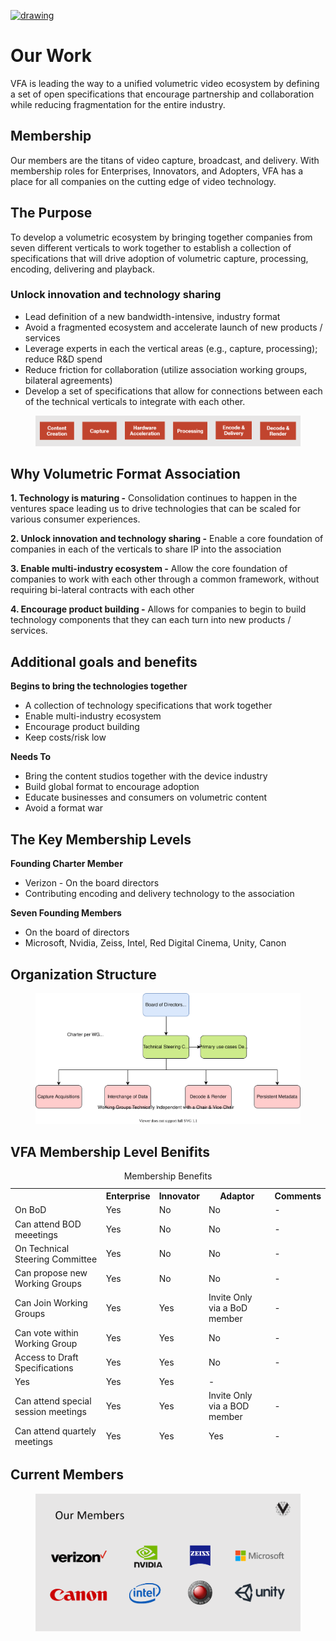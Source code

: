 [<img src="./img/vfa_logo.PNG" alt="drawing" width="150"/>](https://www.volumetricformat.org/)

# Our Work
VFA is leading the way to a unified volumetric video ecosystem by defining a set of open specifications that encourage partnership and collaboration while reducing fragmentation for the entire industry.

## Membership
Our members are the titans of video capture, broadcast, and delivery.  With membership roles for Enterprises, Innovators, and Adopters, VFA has a place for all companies on the cutting edge of video technology. 

## The Purpose
To develop a volumetric ecosystem by bringing together companies from seven different verticals to work together to  establish a collection of specifications that will drive adoption of volumetric capture, processing, encoding, delivering and playback. 

### Unlock innovation and technology sharing
- Lead definition of a new bandwidth-intensive, industry format
- Avoid a fragmented ecosystem and accelerate launch of new products / services
- Leverage experts in each the vertical areas (e.g., capture, processing); reduce R&D spend
- Reduce friction for collaboration (utilize association working groups, bilateral agreements)
- Develop a set of specifications that allow for connections between each of the technical verticals to integrate with each other.   

<figure>
	<img src="img/VFA 6 Areas.PNG" alt="ecosystem development">
</figure>

## Why Volumetric Format  Association

**1. Technology is maturing -**
Consolidation continues to happen in the ventures space leading us to drive technologies that can be scaled for various consumer experiences.
  
**2. Unlock innovation and technology sharing -**
Enable a core foundation of companies in each of the verticals to share IP into the association
   
**3. Enable multi-industry ecosystem -**
Allow the core foundation of companies to work with each other through a common framework, without requiring bi-lateral contracts with each other
   
**4. Encourage product building -**
Allows for companies to begin to build technology components that they can each turn into new products / services. 

## Additional goals and benefits 
**Begins to bring the technologies together**
- A collection of technology specifications that work together
- Enable multi-industry ecosystem 
- Encourage product building 
- Keep costs/risk low
 
**Needs To** 
- Bring the content studios together with the device industry 
- Build global format to encourage adoption
- Educate businesses and consumers on volumetric content
- Avoid a format war

## The Key Membership Levels
**Founding Charter Member**
- Verizon - On the board directors
- Contributing encoding and delivery technology to the association

**Seven Founding Members** 
- On the board of directors
- Microsoft, Nvidia, Zeiss, Intel, Red Digital Cinema, Unity, Canon

## Organization Structure
<figure>
	<img src="img/organization_structure.svg" alt="VFA Organization Structure">
</figure>

## VFA Membership Level Benifits

<table>
  <caption>Membership Benefits</caption>
  <thead>
    <tr>
        <th></th>
        <th>Enterprise</th>
        <th>Innovator</th>
        <th>Adaptor</th>
        <th>Comments</th>
    </tr>
    <tr>
        <td>On BoD</td>
        <td>Yes</td>
        <td>No</td>
        <td>No</td>
        <td>-</td>
    </tr>
    <tr>
        <td>Can attend BOD meeetings</td>
        <td>Yes</td>
        <td>No</td>
        <td>No</td>
        <td>-</td>
    </tr>
    <tr>
        <td>On Technical Steering Committee</td>
        <td>Yes</td>
        <td>No</td>
        <td>No</td>
        <td>-</td>
    </tr>
    <tr>
        <td>Can propose new Working Groups</td>
        <td>Yes</td>
        <td>No</td>
        <td>No</td>
        <td>-</td>
    </tr>
    <tr>
        <td>Can Join Working Groups</td>
        <td>Yes</td>
        <td>Yes</td>
        <td>Invite Only via a BoD member</td>
        <td>-</td>
    </tr>
    <tr>
        <td>Can vote within Working Group</td>
        <td>Yes</td>
        <td>Yes</td>
        <td>No</td>
        <td>-</td>
    </tr>	  
    <tr>
        <td>Access to Draft Specifications</td>
        <td>Yes</td>
        <td>Yes</td>
        <td>No</td>
        <td>-</td>
    </tr>
    <tr>
        <tdAccess to Final Approved Specifications</td>
        <td>Yes</td>
        <td>Yes</td>
        <td>Yes</td>
        <td>-</td>
    </tr>
    <tr>
        <td>Can attend special session meetings</td>
        <td>Yes</td>
        <td>Yes</td>
        <td>Invite Only via a BOD member</td>
        <td>-</td>
    </tr>
    <tr>
        <td>Can attend quartely meetings</td>
        <td>Yes</td>
        <td>Yes</td>
        <td>Yes</td>
        <td>-</td>
    </tr>
  </tbody>
</table>

## Current Members
<figure>
	<img src="img/members.PNG" alt="Current_Members">
</figure>
